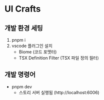 # UI Crafts

## 개발 환경 세팅

1) pnpm i
2) vscode 플러그인 설치
    - Biome (코드 포멧터)
    - TSX Definition Filter (TSX 파일 정의 필터)

## 개발 명령어

- pnpm dev
    - 스토리 서버 실행됨 (http://localhost:6006)
